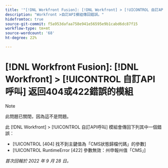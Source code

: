 ```yaml
---
title: '"[!DNL Workfront Fusion]: [!DNL Workfront] > [!UICONTROL 自訂API呼叫] 模組返回404或422錯誤」'
description: "Workfront >自訂API模組傳回錯誤。"
hidefromtoc: true
source-git-commit: f5a953dafaa758e941e56595e9b1cabd6dc87f15
workflow-type: tm+mt
source-wordcount: '68'
ht-degree: 22%

---
```



# [!DNL Workfront Fusion]: [!DNL Workfront] > [!UICONTROL 自訂API呼叫] 返回404或422錯誤的模組

>[!NOTE]
>
>此問題已關閉，因為這不是問題。

此 [!DNL Workfront] > [!UICONTROL 自訂API呼叫] 模組會傳回下列其中一個錯誤：

* [!UICONTROL [404] 找不到主鍵值為「CMS狀態歸檔代碼」的參數]
* [!UICONTROL RuntimeError [422] 參數無效：州申報州值「CMS」]

_首次回報於 2022 年 9 月 28 日。_


